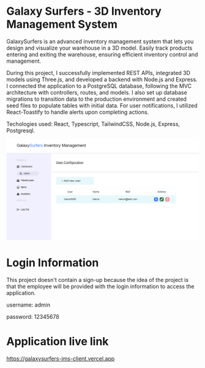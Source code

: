 # Galaxy Surfers - 3D Inventory Management System

GalaxySurfers is an advanced inventory management system that lets you design and visualize your warehouse in a 3D model. Easily track products entering and exiting the warehouse, ensuring efficient inventory control and management.

During this project, I successfully implemented REST APIs, integrated 3D models using Three.js, and developed a backend with Node.js and Express. I connected the application to a PostgreSQL database, following the MVC architecture with controllers, routes, and models. I also set up database migrations to transition data to the production environment and created seed files to populate tables with initial data. For user notifications, I utilized React-Toastify to handle alerts upon completing actions.

Techologies used: React, Typescript, TailwindCSS, Node.js, Express, Postgresql.

![Alt text](./frontend/public/assets/image-galaxysurfers.png)
# Login Information
This project doesn't contain a sign-up because the idea of the project is that the employee will be provided with the login information to access the application.

<p>username: admin</p>
<p>password: 12345678</p>

# Application live link
https://galaxysurfers-ims-client.vercel.app

